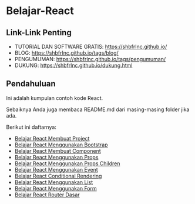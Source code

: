 # Belajar-React

## Link-Link Penting

- TUTORIAL DAN SOFTWARE GRATIS: https://shbfrlnc.github.io/
- BLOG: https://shbfrlnc.github.io/tags/blog/
- PENGUMUMAN: https://shbfrlnc.github.io/tags/pengumuman/
- DUKUNG: https://shbfrlnc.github.io/dukung.html

## Pendahuluan

Ini adalah kumpulan contoh kode React. 

Sebaiknya Anda juga membaca README.md dari masing-masing folder jika ada.

Berikut ini daftarnya:

- [Belajar React Membuat Project](https://github.com/shbfrlnc/Belajar-React/tree/main/belajar-react-membuat-project)
- [Belajar React Menggunakan Bootstrap](https://github.com/shbfrlnc/Belajar-React/tree/main/belajar-react-menggunakan-bootstrap)
- [Belajar React Membuat Component](https://github.com/shbfrlnc/Belajar-React/tree/main/belajar-react-membuat-component)
- [Belajar React Menggunakan Props](https://github.com/shbfrlnc/Belajar-React/tree/main/belajar-react-menggunakan-props)
- [Belajar React Menggunakan Props Children](https://github.com/shbfrlnc/Belajar-React/tree/main/belajar-react-menggunakan-props-children)
- [Belajar React Menggunakan Event](https://github.com/shbfrlnc/Belajar-React/tree/main/belajar-react-menggunakan-event)
- [Belajar React Conditional Rendering](https://github.com/shbfrlnc/Belajar-React/tree/main/belajar-react-conditional-rendering)
- [Belajar React Menggunakan List](https://github.com/shbfrlnc/Belajar-React/tree/main/belajar-react-menggunakan-list)
- [Belajar React Menggunakan Form](https://github.com/shbfrlnc/Belajar-React/tree/main/belajar-react-menggunakan-form)
- [Belajar React Router Dasar](https://github.com/shbfrlnc/Belajar-React/tree/main/belajar-react-router-dasar)



